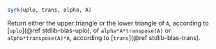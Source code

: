 ```julia
syrk(uplo, trans, alpha, A)
```

Return either the upper triangle or the lower triangle of `A`, according to [`uplo`](@ref stdlib-blas-uplo), of `alpha*A*transpose(A)` or `alpha*transpose(A)*A`, according to [`trans`](@ref stdlib-blas-trans).
